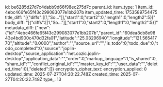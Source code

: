 id: be6285d27d7c4dabb9d66f98ec275d7c
parent_id: 
item_type: 1
item_id: 4ebc466fe65f43c299083077e1bb207b
item_updated_time: 1753589754475
title_diff: "[{\"diffs\":[[1,\"So...\"]],\"start1\":0,\"start2\":0,\"length1\":0,\"length2\":5}]"
body_diff: "[{\"diffs\":[[1,\"So...\"]],\"start1\":0,\"start2\":0,\"length1\":0,\"length2\":5}]"
metadata_diff: {"new":{"id":"4ebc466fe65f43c299083077e1bb207b","parent_id":"60dea8cb8e9843e4bd900c470d32fa01","latitude":"25.03296940","longitude":"121.56541770","altitude":"0.0000","author":"","source_url":"","is_todo":0,"todo_due":0,"todo_completed":0,"source":"joplin-desktop","source_application":"net.cozic.joplin-desktop","application_data":"","order":0,"markup_language":1,"is_shared":0,"share_id":"","conflict_original_id":"","master_key_id":"","user_data":"","deleted_time":0},"deleted":[]}
encryption_cipher_text: 
encryption_applied: 0
updated_time: 2025-07-27T04:20:22.748Z
created_time: 2025-07-27T04:20:22.748Z
type_: 13